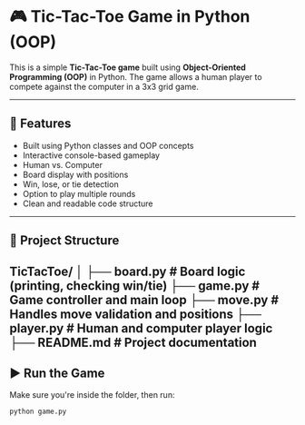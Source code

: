 # 🎮 Tic-Tac-Toe Game in Python (OOP)

This is a simple **Tic-Tac-Toe game** built using **Object-Oriented Programming (OOP)** in Python. The game allows a human player to compete against the computer in a 3x3 grid game.

---

## 📌 Features

- Built using Python classes and OOP concepts
- Interactive console-based gameplay
- Human vs. Computer
- Board display with positions
- Win, lose, or tie detection
- Option to play multiple rounds
- Clean and readable code structure

---
## 📁 Project Structure

TicTacToe/
│
├── board.py # Board logic (printing, checking win/tie)
├── game.py # Game controller and main loop
├── move.py # Handles move validation and positions
├── player.py # Human and computer player logic
├── README.md # Project documentation
---

## ▶️ Run the Game

Make sure you're inside the folder, then run:

```bash
python game.py


